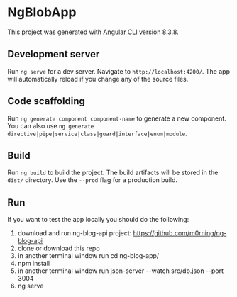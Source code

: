 # NgBlobApp

This project was generated with [Angular CLI](https://github.com/angular/angular-cli) version 8.3.8.

## Development server

Run `ng serve` for a dev server. Navigate to `http://localhost:4200/`. The app will automatically reload if you change any of the source files.

## Code scaffolding

Run `ng generate component component-name` to generate a new component. You can also use `ng generate directive|pipe|service|class|guard|interface|enum|module`.

## Build

Run `ng build` to build the project. The build artifacts will be stored in the `dist/` directory. Use the `--prod` flag for a production build. 
## Run
 If you want to test the app locally you should do the following:
 
 1. download and run ng-blog-api project: https://github.com/m0rning/ng-blog-api
 2. clone or download this repo 
 3. in another terminal window run cd ng-blog-app/
 4. npm install
 5. in another terminal window run json-server --watch src/db.json --port 3004
 6. ng serve
